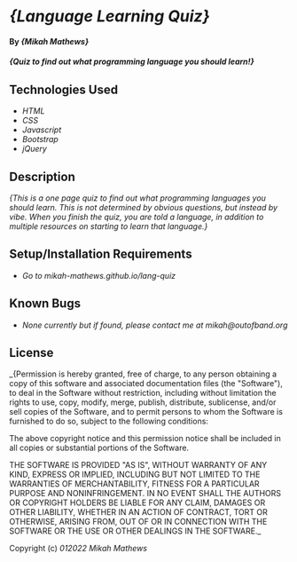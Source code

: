 # _{Language Learning Quiz}_

#### By _**{Mikah Mathews}**_

#### _{Quiz to find out what programming language you should learn!}_

## Technologies Used

* _HTML_
* _CSS_
* _Javascript_
* _Bootstrap_
* _jQuery_

## Description

_{This is a one page quiz to find out what programming languages you should learn. This is not determined by obvious questions, but instead by vibe. When you finish the quiz, you are told a language, in addition to multiple resources on starting to learn that language.}_

## Setup/Installation Requirements

* _Go to mikah-mathews.github.io/lang-quiz_

## Known Bugs

* _None currently but if found, please contact me at mikah@outofband.org_

## License

_{Permission is hereby granted, free of charge, to any person obtaining a copy
of this software and associated documentation files (the "Software"), to deal
in the Software without restriction, including without limitation the rights
to use, copy, modify, merge, publish, distribute, sublicense, and/or sell
copies of the Software, and to permit persons to whom the Software is
furnished to do so, subject to the following conditions:

The above copyright notice and this permission notice shall be included in all
copies or substantial portions of the Software.

THE SOFTWARE IS PROVIDED "AS IS", WITHOUT WARRANTY OF ANY KIND, EXPRESS OR
IMPLIED, INCLUDING BUT NOT LIMITED TO THE WARRANTIES OF MERCHANTABILITY,
FITNESS FOR A PARTICULAR PURPOSE AND NONINFRINGEMENT. IN NO EVENT SHALL THE
AUTHORS OR COPYRIGHT HOLDERS BE LIABLE FOR ANY CLAIM, DAMAGES OR OTHER
LIABILITY, WHETHER IN AN ACTION OF CONTRACT, TORT OR OTHERWISE, ARISING FROM,
OUT OF OR IN CONNECTION WITH THE SOFTWARE OR THE USE OR OTHER DEALINGS IN THE
SOFTWARE._

Copyright (c) _012022_ _Mikah Mathews_